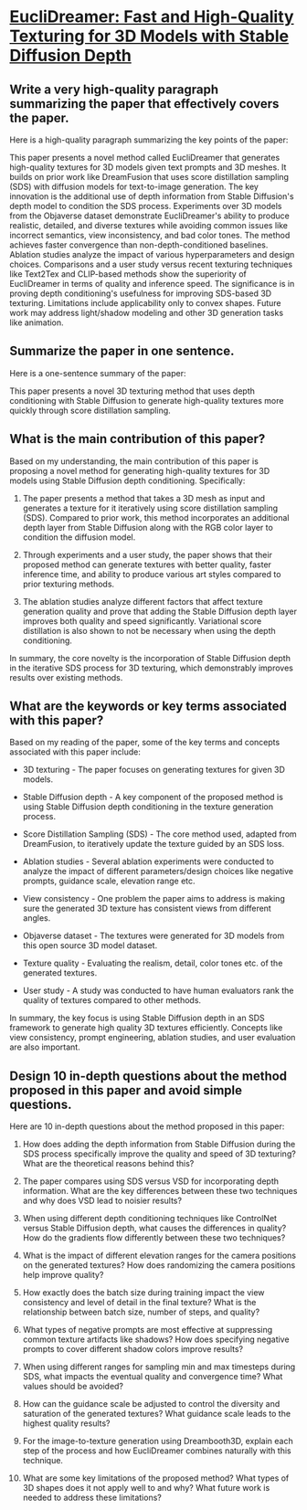 # [EucliDreamer: Fast and High-Quality Texturing for 3D Models with Stable   Diffusion Depth](https://arxiv.org/abs/2311.15573)

## Write a very high-quality paragraph summarizing the paper that effectively covers the paper.

 Here is a high-quality paragraph summarizing the key points of the paper:

This paper presents a novel method called EucliDreamer that generates high-quality textures for 3D models given text prompts and 3D meshes. It builds on prior work like DreamFusion that uses score distillation sampling (SDS) with diffusion models for text-to-image generation. The key innovation is the additional use of depth information from Stable Diffusion's depth model to condition the SDS process. Experiments over 3D models from the Objaverse dataset demonstrate EucliDreamer's ability to produce realistic, detailed, and diverse textures while avoiding common issues like incorrect semantics, view inconsistency, and bad color tones. The method achieves faster convergence than non-depth-conditioned baselines. Ablation studies analyze the impact of various hyperparameters and design choices. Comparisons and a user study versus recent texturing techniques like Text2Tex and CLIP-based methods show the superiority of EucliDreamer in terms of quality and inference speed. The significance is in proving depth conditioning's usefulness for improving SDS-based 3D texturing. Limitations include applicability only to convex shapes. Future work may address light/shadow modeling and other 3D generation tasks like animation.


## Summarize the paper in one sentence.

 Here is a one-sentence summary of the paper:

This paper presents a novel 3D texturing method that uses depth conditioning with Stable Diffusion to generate high-quality textures more quickly through score distillation sampling.


## What is the main contribution of this paper?

 Based on my understanding, the main contribution of this paper is proposing a novel method for generating high-quality textures for 3D models using Stable Diffusion depth conditioning. Specifically:

1) The paper presents a method that takes a 3D mesh as input and generates a texture for it iteratively using score distillation sampling (SDS). Compared to prior work, this method incorporates an additional depth layer from Stable Diffusion along with the RGB color layer to condition the diffusion model.

2) Through experiments and a user study, the paper shows that their proposed method can generate textures with better quality, faster inference time, and ability to produce various art styles compared to prior texturing methods. 

3) The ablation studies analyze different factors that affect texture generation quality and prove that adding the Stable Diffusion depth layer improves both quality and speed significantly. Variational score distillation is also shown to not be necessary when using the depth conditioning.

In summary, the core novelty is the incorporation of Stable Diffusion depth in the iterative SDS process for 3D texturing, which demonstrably improves results over existing methods.


## What are the keywords or key terms associated with this paper?

 Based on my reading of the paper, some of the key terms and concepts associated with this paper include:

- 3D texturing - The paper focuses on generating textures for given 3D models.

- Stable Diffusion depth - A key component of the proposed method is using Stable Diffusion depth conditioning in the texture generation process. 

- Score Distillation Sampling (SDS) - The core method used, adapted from DreamFusion, to iteratively update the texture guided by an SDS loss.

- Ablation studies - Several ablation experiments were conducted to analyze the impact of different parameters/design choices like negative prompts, guidance scale, elevation range etc.

- View consistency - One problem the paper aims to address is making sure the generated 3D texture has consistent views from different angles.

- Objaverse dataset - The textures were generated for 3D models from this open source 3D model dataset. 

- Texture quality - Evaluating the realism, detail, color tones etc. of the generated textures.

- User study - A study was conducted to have human evaluators rank the quality of textures compared to other methods.

In summary, the key focus is using Stable Diffusion depth in an SDS framework to generate high quality 3D textures efficiently. Concepts like view consistency, prompt engineering, ablation studies, and user evaluation are also important.


## Design 10 in-depth questions about the method proposed in this paper and avoid simple questions.

 Here are 10 in-depth questions about the method proposed in this paper:

1. How does adding the depth information from Stable Diffusion during the SDS process specifically improve the quality and speed of 3D texturing? What are the theoretical reasons behind this?

2. The paper compares using SDS versus VSD for incorporating depth information. What are the key differences between these two techniques and why does VSD lead to noisier results? 

3. When using different depth conditioning techniques like ControlNet versus Stable Diffusion depth, what causes the differences in quality? How do the gradients flow differently between these two techniques?

4. What is the impact of different elevation ranges for the camera positions on the generated textures? How does randomizing the camera positions help improve quality? 

5. How exactly does the batch size during training impact the view consistency and level of detail in the final texture? What is the relationship between batch size, number of steps, and quality?

6. What types of negative prompts are most effective at suppressing common texture artifacts like shadows? How does specifying negative prompts to cover different shadow colors improve results?

7. When using different ranges for sampling min and max timesteps during SDS, what impacts the eventual quality and convergence time? What values should be avoided?

8. How can the guidance scale be adjusted to control the diversity and saturation of the generated textures? What guidance scale leads to the highest quality results? 

9. For the image-to-texture generation using Dreambooth3D, explain each step of the process and how EucliDreamer combines naturally with this technique. 

10. What are some key limitations of the proposed method? What types of 3D shapes does it not apply well to and why? What future work is needed to address these limitations?
